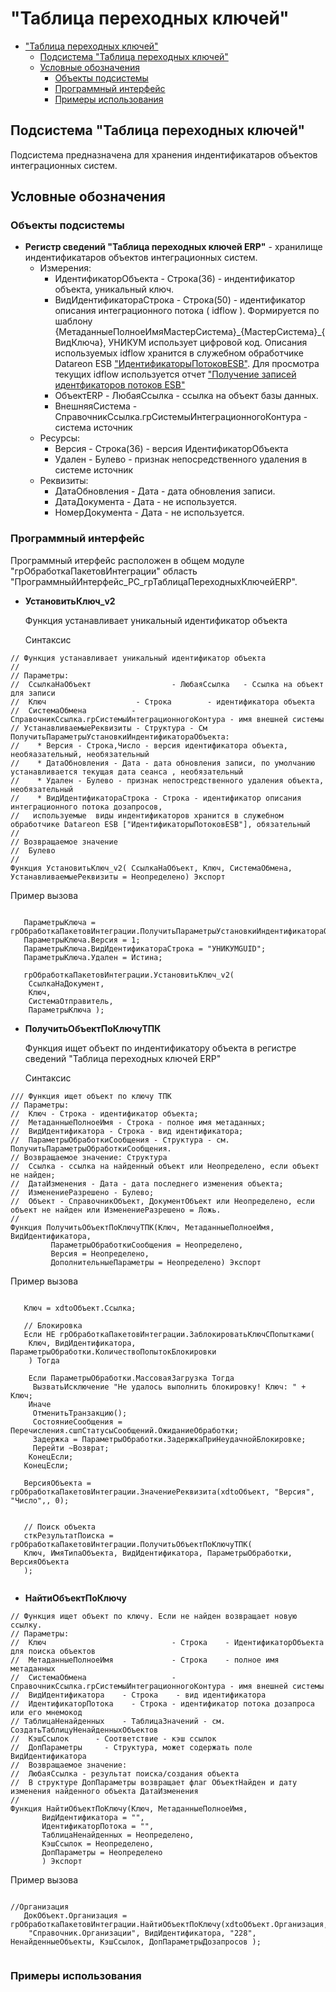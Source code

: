 # "Таблица переходных ключей"

- ["Таблица переходных ключей"](#таблица-переходных-ключей)
  - [Подсистема "Таблица переходных ключей"](#подсистема-таблица-переходных-ключей)
  - [Условные обозначения](#условные-обозначения)
    - [Объекты подсистемы](#объекты-подсистемы)
    - [Программный интерфейс](#программный-интерфейс)
    - [Примеры использования](#примеры-использования)

## Подсистема "Таблица переходных ключей"

Подсистема предназначена для хранения индентификатаров объектов интеграционных систем.

## Условные обозначения

### Объекты подсистемы

- **Регистр сведений "Таблица переходных ключей ERP"** - хранилище индентификатаров объектов интеграционных систем.
  - Измерения:
    - ИдентификаторОбъекта - Строка(36) - индентификатор объекта, уникальный ключ.
    - ВидИдентификатораСтрока - Строка(50) - идентификатор описания интеграционного потока ( idflow ). Формируется по шаблону {МетаданныеПолноеИмяМастерСистема}\_{МастерСистема}\_{ВидКлюча},
УНИКУМ использует цифровой код. Описания используемых idflow хранится в служебном обработчике Datareon ESB ["ИдентификаторыПотоковESB"](/integration/adrequest/ИдентификаторыПотоковESB.bsl).
Для просмотра текущих idflow используется отчет  ["Получение записей идентфикаторов потоков ESB"](/integration/adrequest/ПолучитьЗаписиИдентфикаторыПотоковESB.epf)
    - ОбъектERP - ЛюбаяСсылка - ссылка на объект базы данных.
    - ВнешняяСистема - СправочникСсылка.грСистемыИнтеграционногоКонтура - система источник
  - Ресурсы:
    - Версия - Строка(36) - версия ИдентификаторОбъекта
    - Удален - Булево - признак непосредственного удаления в системе источник
  - Реквизиты:
    - ДатаОбновления - Дата - дата обновления записи.
    - ДатаДокумента - Дата - не используется.
    - НомерДокумента - Дата - не используется.

### Программный интерфейс

Программный итерфейс расположен в общем модуле "грОбработкаПакетовИнтеграции" область "ПрограммныйИнтерфейс_РС_грТаблицаПереходныхКлючейERP".

- **УстановитьКлюч_v2**
  
  Функция устанавливает уникальный идентификатор объекта

  Синтаксис

```bsl
// Функция устанавливает уникальный идентификатор объекта
//
// Параметры:
//  СсылкаНаОбъект                  - ЛюбаяСсылка   - Ссылка на объект для записи
//  Ключ                    - Строка        - идентификатора объекта
//  СистемаОбмена          - СправочникСсылка.грСистемыИнтеграционногоКонтура - имя внешней системы
// УстанавливаемыеРеквизиты - Структура - См ПолучитьПараметрыУстановкиИндентификатораОбъекта:
//    * Версия - Строка,Число - версия идентификатора объекта, необяазательный, необязательный
//    * ДатаОбновления - Дата - дата обновления записи, по умолчанию устанавливается текущая дата сеанса , необязательный
//    * Удален - Булево - признак непостредственного удаления объекта, необязательный
//    * ВидИдентификатораСтрока - Строка - идентификатор описания интеграционного потока дозапросов,
//   используемые  виды индентификаторов хранится в служебном обработчике Datareon ESB ["ИдентификаторыПотоковESB"], обязательный 
//
// Возвращаемое значение
//  Булево
//
Функция УстановитьКлюч_v2( СсылкаНаОбъект, Ключ, СистемаОбмена, УстанавливаемыеРеквизиты = Неопределено) Экспорт
```

  Пример вызова

```bsl
   
   ПараметрыКлюча = грОбработкаПакетовИнтеграции.ПолучитьПараметрыУстановкиИндентификатораОбъекта();
   ПараметрыКлюча.Версия = 1;
   ПараметрыКлюча.ВидИдентификатораСтрока = "УНИКУМGUID";
   ПараметрыКлюча.Удален = Истина;

   грОбработкаПакетовИнтеграции.УстановитьКлюч_v2(
    СсылкаНаДокумент, 
    Ключ, 
    СистемаОтправитель,  
    ПараметрыКлюча );

```

- **ПолучитьОбъектПоКлючуТПК**

  Функция ищет объект по индентификатору объекта в регистре сведений "Таблица переходных ключей ERP"

  Синтаксис

```bsl
/// Функция ищет объект по ключу ТПК
// Параметры:
//  Ключ - Строка - идентификатор объекта;
//  МетаданныеПолноеИмя - Строка - полное имя метаданных;
//  ВидИдентификатора - Строка - вид идентификатора;
//  ПараметрыОбработкиСообщения - Структура - см. ПолучитьПараметрыОбработкиСообщения.
// Возвращаемое значение: Структура
//  Ссылка - ссылка на найденный объект или Неопределено, если объект не найден;
//  ДатаИзменения - Дата - дата последнего изменения объекта;
//  ИзменениеРазрешено - Булево;
//  Объект - СправочникОбъект, ДокументОбъект или Неопределено, если объект не найден или ИзменениеРазрешено = Ложь.
//
Функция ПолучитьОбъектПоКлючуТПК(Ключ, МетаданныеПолноеИмя, ВидИдентификатора,
         ПараметрыОбработкиСообщения = Неопределено, 
         Версия = Неопределено,
         ДополнительныеПараметры = Неопределено) Экспорт
```
  
  Пример вызова

```bsl
   
   Ключ = xdtoОбъект.Ссылка;
   
   // Блокировка 
   Если НЕ грОбработкаПакетовИнтеграции.ЗаблокироватьКлючСПопытками(
    Ключ, ВидИдентификатора, ПараметрыОбработки.КоличествоПопытокБлокировки
    ) Тогда 
    
    Если ПараметрыОбработки.МассоваяЗагрузка Тогда 
     ВызватьИсключение "Не удалось выполнить блокировку! Ключ: " + Ключ;
    Иначе
     ОтменитьТранзакцию();
     СостояниеСообщения = Перечисления.сшпСтатусыСообщений.ОжиданиеОбработки;
     Задержка = ПараметрыОбработки.ЗадержкаПриНеудачнойБлокировке;
     Перейти ~Возврат;
    КонецЕсли;
   КонецЕсли;
   
   ВерсияОбъекта = грОбработкаПакетовИнтеграции.ЗначениеРеквизита(xdtoОбъект, "Версия", "Число",, 0);

   
   // Поиск объекта
   сткРезультатПоиска = грОбработкаПакетовИнтеграции.ПолучитьОбъектПоКлючуТПК(
   Ключ, ИмяТипаОбъекта, ВидИдентификатора, ПараметрыОбработки, ВерсияОбъекта
   );
      
```

- **НайтиОбъектПоКлючу**

```bsl
// Функция ищет объект по ключу. Если не найден возвращает новую ссылку. 
// Параметры:
//  Ключ                            - Строка    - ИдентификаторОбъекта для поиска объектов
//  МетаданныеПолноеИмя             - Строка    - полное имя метаданных
//  СистемаОбмена                   - СправочникСсылка.грСистемыИнтеграционногоКонтура - имя внешней системы
//  ВидИдентификатора    - Строка    - вид идентификатора
//  ИдентификаторПотока    - Строка - идентификатор потока дозапроса или его мнемокод
// ТаблицаНенайденных    - ТаблицаЗначений - см. СоздатьТаблицуНенайденныхОбъектов
//  КэшСсылок      - Соответствие - кэш ссылок
//  ДопПараметры     - Структура, может содержать поле ВидИдентификатора
//  Возвращаемое значение:
//  ЛюбаяСсылка - результат поиска/создания объекта 
//  В структуре ДопПараметры возвращает флаг ОбъектНайден и дату изменения найденного объекта ДатаИзменения
//
Функция НайтиОбъектПоКлючу(Ключ, МетаданныеПолноеИмя, 
       ВидИдентификатора = "", 
       ИдентификаторПотока = "", 
       ТаблицаНенайденных = Неопределено, 
       КэшСсылок = Неопределено,
       ДопПараметры = Неопределено
       ) Экспорт

```

  Пример вызова

```bsl
   
//Организация
   ДокОбъект.Организация = грОбработкаПакетовИнтеграции.НайтиОбъектПоКлючу(xdtoОбъект.Организация,
    "Справочник.Организации", ВидИдентификатора, "228", НенайденныеОбъекты, КэшСсылок, ДопПараметрыДозапросов );
      
```

### Примеры использования
